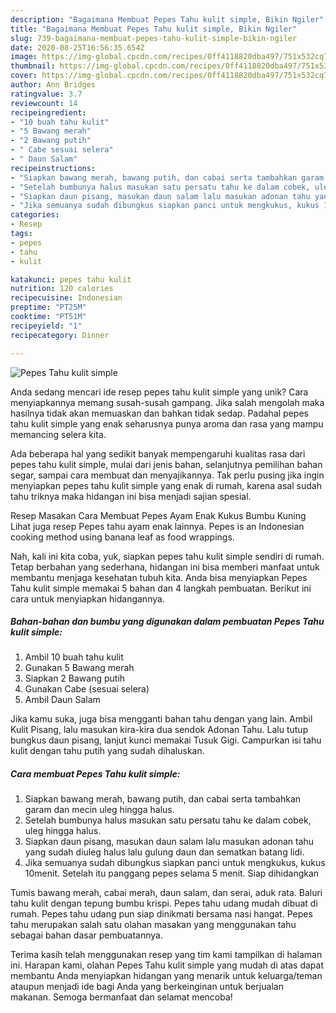 ```yaml
---
description: "Bagaimana Membuat Pepes Tahu kulit simple, Bikin Ngiler"
title: "Bagaimana Membuat Pepes Tahu kulit simple, Bikin Ngiler"
slug: 739-bagaimana-membuat-pepes-tahu-kulit-simple-bikin-ngiler
date: 2020-08-25T16:56:35.654Z
image: https://img-global.cpcdn.com/recipes/0ff4118820dba497/751x532cq70/pepes-tahu-kulit-simple-foto-resep-utama.jpg
thumbnail: https://img-global.cpcdn.com/recipes/0ff4118820dba497/751x532cq70/pepes-tahu-kulit-simple-foto-resep-utama.jpg
cover: https://img-global.cpcdn.com/recipes/0ff4118820dba497/751x532cq70/pepes-tahu-kulit-simple-foto-resep-utama.jpg
author: Ann Bridges
ratingvalue: 3.7
reviewcount: 14
recipeingredient:
- "10 buah tahu kulit"
- "5 Bawang merah"
- "2 Bawang putih"
- " Cabe sesuai selera"
- " Daun Salam"
recipeinstructions:
- "Siapkan bawang merah, bawang putih, dan cabai serta tambahkan garam dan mecin uleg hingga halus."
- "Setelah bumbunya halus masukan satu persatu tahu ke dalam cobek, uleg hingga halus."
- "Siapkan daun pisang, masukan daun salam lalu masukan adonan tahu yang sudah diuleg halus lalu gulung daun dan sematkan batang lidi."
- "Jika semuanya sudah dibungkus siapkan panci untuk mengkukus, kukus 10menit. Setelah itu panggang pepes selama 5 menit. Siap dihidangkan"
categories:
- Resep
tags:
- pepes
- tahu
- kulit

katakunci: pepes tahu kulit 
nutrition: 120 calories
recipecuisine: Indonesian
preptime: "PT25M"
cooktime: "PT51M"
recipeyield: "1"
recipecategory: Dinner

---
```



![Pepes Tahu kulit simple](https://img-global.cpcdn.com/recipes/0ff4118820dba497/751x532cq70/pepes-tahu-kulit-simple-foto-resep-utama.jpg)

Anda sedang mencari ide resep pepes tahu kulit simple yang unik? Cara menyiapkannya memang susah-susah gampang. Jika salah mengolah maka hasilnya tidak akan memuaskan dan bahkan tidak sedap. Padahal pepes tahu kulit simple yang enak seharusnya punya aroma dan rasa yang mampu memancing selera kita.

Ada beberapa hal yang sedikit banyak mempengaruhi kualitas rasa dari pepes tahu kulit simple, mulai dari jenis bahan, selanjutnya pemilihan bahan segar, sampai cara membuat dan menyajikannya. Tak perlu pusing jika ingin menyiapkan pepes tahu kulit simple yang enak di rumah, karena asal sudah tahu triknya maka hidangan ini bisa menjadi sajian spesial.

Resep Masakan Cara Membuat Pepes Ayam Enak Kukus Bumbu Kuning Lihat juga resep Pepes tahu ayam enak lainnya. Pepes is an Indonesian cooking method using banana leaf as food wrappings.


Nah, kali ini kita coba, yuk, siapkan pepes tahu kulit simple sendiri di rumah. Tetap berbahan yang sederhana, hidangan ini bisa memberi manfaat untuk membantu menjaga kesehatan tubuh kita. Anda bisa menyiapkan Pepes Tahu kulit simple memakai 5 bahan dan 4 langkah pembuatan. Berikut ini cara untuk menyiapkan hidangannya.

<!--inarticleads1-->

##### Bahan-bahan dan bumbu yang digunakan dalam pembuatan Pepes Tahu kulit simple:

1. Ambil 10 buah tahu kulit
1. Gunakan 5 Bawang merah
1. Siapkan 2 Bawang putih
1. Gunakan  Cabe (sesuai selera)
1. Ambil  Daun Salam


Jika kamu suka, juga bisa mengganti bahan tahu dengan yang lain. Ambil Kulit Pisang, lalu masukan kira-kira dua sendok Adonan Tahu. Lalu tutup bungkus daun pisang, lanjut kunci memakai Tusuk Gigi. Campurkan isi tahu kulit dengan tahu putih yang sudah dihaluskan. 

<!--inarticleads2-->

##### Cara membuat Pepes Tahu kulit simple:

1. Siapkan bawang merah, bawang putih, dan cabai serta tambahkan garam dan mecin uleg hingga halus.
1. Setelah bumbunya halus masukan satu persatu tahu ke dalam cobek, uleg hingga halus.
1. Siapkan daun pisang, masukan daun salam lalu masukan adonan tahu yang sudah diuleg halus lalu gulung daun dan sematkan batang lidi.
1. Jika semuanya sudah dibungkus siapkan panci untuk mengkukus, kukus 10menit. Setelah itu panggang pepes selama 5 menit. Siap dihidangkan


Tumis bawang merah, cabai merah, daun salam, dan serai, aduk rata. Baluri tahu kulit dengan tepung bumbu krispi. Pepes tahu udang mudah dibuat di rumah. Pepes tahu udang pun siap dinikmati bersama nasi hangat. Pepes tahu merupakan salah satu olahan masakan yang menggunakan tahu sebagai bahan dasar pembuatannya. 

Terima kasih telah menggunakan resep yang tim kami tampilkan di halaman ini. Harapan kami, olahan Pepes Tahu kulit simple yang mudah di atas dapat membantu Anda menyiapkan hidangan yang menarik untuk keluarga/teman ataupun menjadi ide bagi Anda yang berkeinginan untuk berjualan makanan. Semoga bermanfaat dan selamat mencoba!
